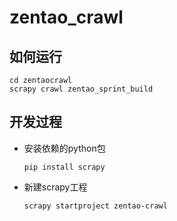 # zentao_crawl

## 如何运行

  ```
  cd zentaocrawl
  scrapy crawl zentao_sprint_build
  ```

## 开发过程
- 安装依赖的python包
  ```shell
  pip install scrapy
  ```
- 新建scrapy工程
  ```
  scrapy startproject zentao-crawl
  ```
